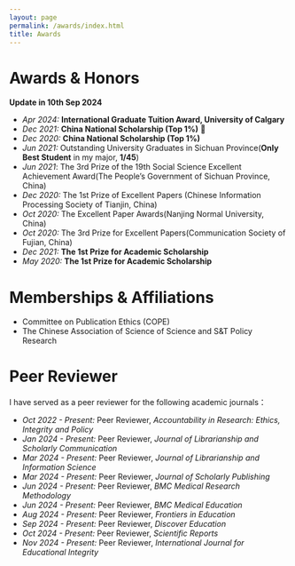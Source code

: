 ```yaml
---
layout: page
permalink: /awards/index.html
title: Awards
---
```


# Awards & Honors

**Update in 10th Sep 2024**

- *Apr 2024:* **International Graduate Tuition Award, University of Calgary** 
- *Dec 2021:* **China National Scholarship (Top 1%)** 🎉
- *Dec 2020:* **China National Scholarship (Top 1%)** 
- *Jun 2021:* Outstanding University Graduates in Sichuan Province(**Only Best Student** in my major, **1/45**)
- *Jun 2021*: The 3rd Prize of the 19th Social Science Excellent Achievement Award(The People’s Government of Sichuan Province, China)
- *Dec 2020:* The 1st Prize of Excellent Papers (Chinese Information Processing Society of Tianjin, China)
- *Oct 2020:* The Excellent Paper Awards(Nanjing Normal University, China)  
- *Oct 2020:* The 3rd Prize for Excellent Papers(Communication Society of Fujian, China)
- *Dec 2021:* **The 1st Prize for Academic Scholarship** 
- *May 2020:* **The 1st Prize for Academic Scholarship**

# Memberships & Affiliations

- Committee on Publication Ethics (COPE)
- The Chinese Association of Science of Science and S&T Policy Research

# Peer Reviewer
I have served as a peer reviewer for the following academic journals：
- *Oct 2022 - Present:* Peer Reviewer, *Accountability in Research: Ethics, Integrity and Policy*
- *Jan 2024 - Present:* Peer Reviewer, *Journal of Librarianship and Scholarly Communication*
- *Mar 2024 - Present:* Peer Reviewer, *Journal of Librarianship and Information Science*
- *Mar 2024 - Present:* Peer Reviewer, *Journal of Scholarly Publishing*
- *Jun 2024 - Present:* Peer Reviewer, *BMC Medical Research Methodology*
- *Jun 2024 - Present:* Peer Reviewer, *BMC Medical Education*
- *Aug 2024 - Present:* Peer Reviewer, *Frontiers in Education*
- *Sep 2024 - Present:* Peer Reviewer, *Discover Education*
- *Oct 2024 - Present:* Peer Reviewer, *Scientific Reports*
- *Nov 2024 - Present:* Peer Reviewer, *International Journal for Educational Integrity*
